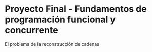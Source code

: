 # Proyecto Final  - Fundamentos de programación funcional y concurrente

El problema de la reconstrucción de cadenas

